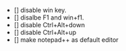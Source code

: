 - [] disable win key.
- [] disalbe F1 and win+f1.
- [] disable Ctrl+Alt+down
- [] disable Ctrl+Alt+up
- [] make notepad++ as default editor